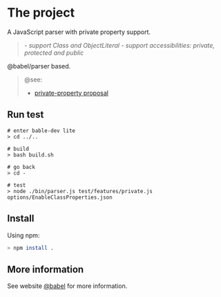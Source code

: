 # The project 

A JavaScript parser with private property support.

>  *- support Class and ObjectLiteral*
>  *- support accessibilities: private, protected and public*

@babel/parser based.

>
> @see:
>  * [private-property proposal](https://github.com/aimingoo/private-property)
>

## Run test

```
# enter bable-dev lite
> cd ../..

# build
> bash build.sh

# go back
> cd -

# test
> node ./bin/parser.js test/features/private.js options/EnableClassProperties.json
```

## Install

Using npm:

```bash
> npm install .
```



## More information

See website [@babel](https://babeljs.io/docs/en/next/babel-parser.html) for more information.

